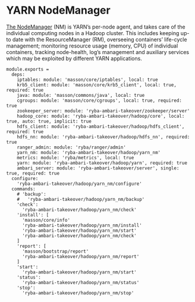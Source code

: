 
# YARN NodeManager

[The NodeManager](http://hadoop.apache.org/docs/current/hadoop-yarn/hadoop-yarn-site/YARN.htm) (NM) is YARN’s per-node agent,
and takes care of the individual
computing nodes in a Hadoop cluster. This includes keeping up-to date with the
ResourceManager (RM), overseeing containers’ life-cycle management; monitoring
resource usage (memory, CPU) of individual containers, tracking node-health,
log’s management and auxiliary services which may be exploited by different YARN
applications.

    module.exports =
      deps:
        iptables: module: 'masson/core/iptables', local: true
        krb5_client: module: 'masson/core/krb5_client', local: true, required: true
        java: module: 'masson/commons/java', local: true
        cgroups: module: 'masson/core/cgroups', local: true, required: true
        zookeeper_server: module: 'ryba-ambari-takeover/zookeeper/server'
        hadoop_core: module: 'ryba-ambari-takeover/hadoop/core', local: true, auto: true, implicit: true
        hdfs_client: module: 'ryba-ambari-takeover/hadoop/hdfs_client', required: true
        hdfs_nn: module: 'ryba-ambari-takeover/hadoop/hdfs_nn', required: true
        ranger_admin: module: 'ryba/ranger/admin'
        yarn_nm: module: 'ryba-ambari-takeover/hadoop/yarn_nm'
        metrics: module: 'ryba/metrics', local: true
        yarn: module: 'ryba-ambari-takeover/hadoop/yarn', required: true
        ambari_server: module: 'ryba-ambari-takeover/server', single: true, required: true
      configure:
        'ryba-ambari-takeover/hadoop/yarn_nm/configure'
      commands:
        # 'backup':
        #   'ryba-ambari-takeover/hadoop/yarn_nm/backup'
        'check':
          'ryba-ambari-takeover/hadoop/yarn_nm/check'
        'install': [
          'masson/core/info'
          'ryba-ambari-takeover/hadoop/yarn_nm/install'
          'ryba-ambari-takeover/hadoop/yarn_nm/start'
          'ryba-ambari-takeover/hadoop/yarn_nm/check'
        ]
        'report': [
          'masson/bootstrap/report'
          'ryba-ambari-takeover/hadoop/yarn_nm/report'
        ]
        'start':
          'ryba-ambari-takeover/hadoop/yarn_nm/start'
        'status':
          'ryba-ambari-takeover/hadoop/yarn_nm/status'
        'stop':
          'ryba-ambari-takeover/hadoop/yarn_nm/stop'
